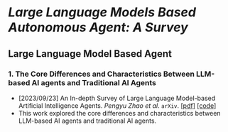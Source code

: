 # _Large Language Models Based Autonomous Agent: A Survey_

## **Large Language Model Based Agent**

### 1. The Core Differences and Characteristics Between LLM-based AI agents and Traditional AI Agents

- [2023/09/23] An In-depth Survey of Large Language Model-based Artificial Intelligence Agents. _Pengyu Zhao et al_. `arXiv`. [\[pdf\]](https://arxiv.org/pdf/2308.08239.pdf) [\[code\]](https://arxiv.org/pdf/2308.08239.pdf)
-  This work explored the core differences and characteristics between LLM-based AI agents and traditional AI agents.
